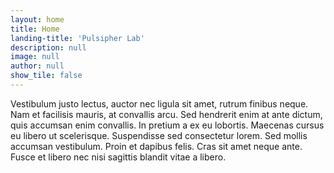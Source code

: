 ```yaml
---
layout: home
title: Home
landing-title: 'Pulsipher Lab'
description: null
image: null
author: null
show_tile: false
---
```


Vestibulum justo lectus, auctor nec ligula sit amet, rutrum finibus neque. Nam et facilisis mauris, at convallis arcu. Sed hendrerit enim at ante dictum, quis accumsan enim convallis. In pretium a ex eu lobortis. Maecenas cursus eu libero ut scelerisque. Suspendisse sed consectetur lorem. Sed mollis accumsan vestibulum. Proin et dapibus felis. Cras sit amet neque ante. Fusce et libero nec nisi sagittis blandit vitae a libero. 
